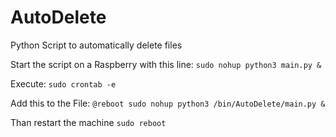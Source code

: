 # AutoDelete
Python Script to automatically delete files

Start the script on a Raspberry with this line:
`sudo nohup python3 main.py &`

Execute:
`sudo crontab -e`

Add this to the File:
```@reboot sudo nohup python3 /bin/AutoDelete/main.py &```

Than restart the machine
`sudo reboot`
